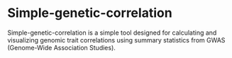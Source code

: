 # Simple-genetic-correlation
Simple-genetic-correlation is a simple tool designed for calculating and visualizing genomic trait correlations using summary statistics from GWAS (Genome-Wide Association Studies).
